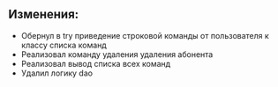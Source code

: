 ## Изменения:
- Обернул в try приведение строковой команды от 
пользователя к классу списка команд
- Реализовал команду удаления удаления абонента
- Реализовал вывод списка всех команд
- Удалил логику dao